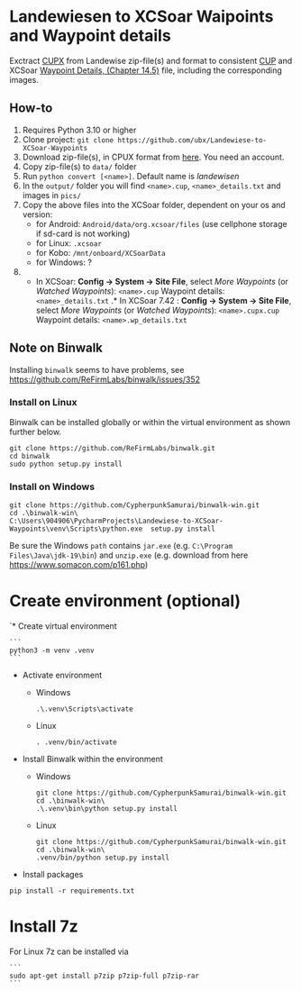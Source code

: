 # Landewiesen to XCSoar Waipoints and Waypoint details

Exctract [CUPX](https://downloads.naviter.com/docs/SeeYou_CUPX_file_format.pdf) from Landewise zip-file(s)
and format to consistent [CUP](https://downloads.naviter.com/docs/SeeYou_CUP_file_format.pdf) and
XCSoar [Waypoint Details, (Chapter 14.5)](https://download.xcsoar.org/releases/7.28/XCSoar-manual.pdf) file,
including the corresponding images.

## How-to

1. Requires Python 3.10 or higher
2. Clone project: `git clone https://github.com/ubx/Landewiese-to-XCSoar-Waypoints`
3. Download zip-file(s), in CPUX format from [here](https://landewiesen.streckenflug.at//index.php?inc=cup). You need an
   account.
4. Copy zip-file(s) to `data/` folder
5. Run `python convert [<name>]`. Default name is *landewisen*
6. In the `output/` folder you will find `<name>.cup`, `<name>_details.txt` and images in `pics/`
7. Copy the above files into the XCSoar folder, dependent on your os and version:
    * for Android: `Android/data/org.xcsoar/files` (use cellphone storage if sd-card is not working)
    * for Linux: `.xcsoar`
    * for Kobo: `/mnt/onboard/XCSoarData`
    * for Windows: ?
8. * In XCSoar: **Config -> System -> Site File**, select *More Waypoints* (or *Watched Waypoints*):
     `<name>.cup` Waypoint details: `<name>_details.txt`
    .* In XCSoar 7.42 : **Config -> System -> Site File**, select *More Waypoints* (or *Watched Waypoints*):
     `<name>.cupx.cup` Waypoint details: `<name>.wp_details.txt`


## Note on Binwalk
Installing `binwalk` seems to have problems, see https://github.com/ReFirmLabs/binwalk/issues/352

### Install on Linux 

Binwalk can be installed globally or within the virtual environment as shown further below. 
```
git clone https://github.com/ReFirmLabs/binwalk.git
cd binwalk
sudo python setup.py install
```

### Install on Windows
```
git clone https://github.com/CypherpunkSamurai/binwalk-win.git 
cd .\binwalk-win\
C:\Users\904906\PycharmProjects\Landewiese-to-XCSoar-Waypoints\venv\Scripts\python.exe  setup.py install
```
Be sure the Windows `path` contains `jar.exe` (e.g. ``C:\Program Files\Java\jdk-19\bin``) and `unzip.exe` (e.g. download from here https://www.somacon.com/p161.php)

# Create environment (optional)

`* Create virtual environment 

    ```
    python3 -m venv .venv
    ```

* Activate environment 

    * Windows

        ```
        .\.venv\Scripts\activate
        ```
    
    * Linux
    
        ```
        . .venv/bin/activate
        ```

* Install Binwalk within the environment

    * Windows

        ```
        git clone https://github.com/CypherpunkSamurai/binwalk-win.git 
        cd .\binwalk-win\
        .\.venv\bin\python setup.py install
        ```

    * Linux
    
        ```
        git clone https://github.com/CypherpunkSamurai/binwalk-win.git 
        cd .\binwalk-win\
        .venv/bin/python setup.py install
        ```

* Install packages 

```
pip install -r requirements.txt 
```

# Install 7z

For Linux 7z can be installed via
    

    ```
    sudo apt-get install p7zip p7zip-full p7zip-rar 
    ```